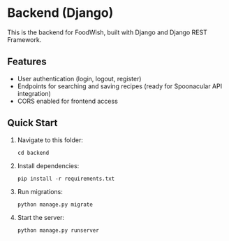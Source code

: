 # Backend (Django)

This is the backend for FoodWish, built with Django and Django REST Framework.

## Features

- User authentication (login, logout, register)
- Endpoints for searching and saving recipes (ready for Spoonacular API integration)
- CORS enabled for frontend access

## Quick Start

1. Navigate to this folder:
   ```
   cd backend
   ```
2. Install dependencies:
   ```
   pip install -r requirements.txt
   ```
3. Run migrations:
   ```
   python manage.py migrate
   ```
4. Start the server:
   ```
   python manage.py runserver
   ```